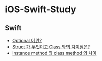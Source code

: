 # iOS-Swift-Study

## Swift 
- [Optional 이란?](https://www.notion.so/Optional-56c026dc1aed4716a1e829577ee10a53)
- [Struct 가 무엇이고 Class 와의 차이점은?](https://www.notion.so/Struct-Class-4eb6b13d7941484984ca2ed5b4d65aa9)
- [instance method 와 class method 의 차이](https://github.com/insub4067/iOS-Swift-Study/issues/3)
